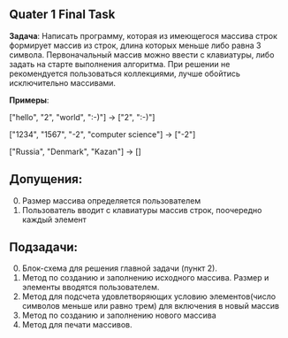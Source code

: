 ## Quater 1 Final Task

**Задача**: Написать программу, которая из имеющегося массива строк формирует массив из строк, длина которых меньше либо равна 3 символа. Первоначальный массив можно ввести с клавиатуры, либо задать на старте выполнения алгоритма. При решении не рекомендуется пользоваться коллекциями, лучше обойтись исключительно массивами.

**Примеры**:

["hello", "2", "world", ":-)"] -> ["2", ":-)"]

["1234", "1567", "-2", "computer science"] -> ["-2"]

["Russia", "Denmark", "Kazan"] -> []

## Допущения:

0. Размер массива определяется пользователем
1. Пользователь вводит с клавиатуры массив строк, поочередно каждый элемент

## Подзадачи:
0. Блок-схема для решения главной задачи (пункт 2).
1. Метод по созданию и заполнению исходного массива. Размер и элементы вводятся пользователем.
2. Метод для подсчета удовлетворяющих условию элементов(число символов меньше или равно трем) для включения в новый массив
3. Метод по созданию  и заполнению нового массива
4. Метод для печати массивов. 
